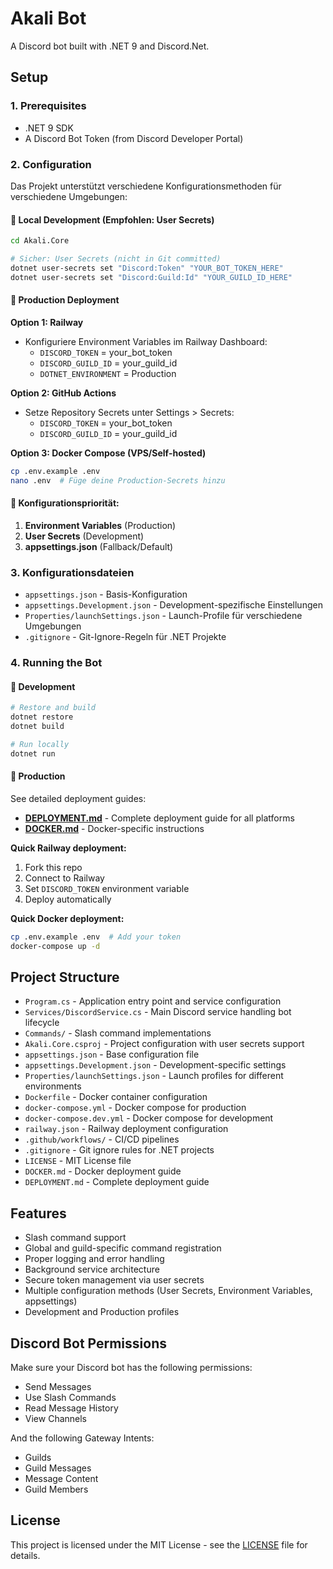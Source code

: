 # Akali Bot

A Discord bot built with .NET 9 and Discord.Net.

## Setup

### 1. Prerequisites
- .NET 9 SDK
- A Discord Bot Token (from Discord Developer Portal)

### 2. Configuration

Das Projekt unterstützt verschiedene Konfigurationsmethoden für verschiedene Umgebungen:

#### 🔧 **Local Development (Empfohlen: User Secrets)**

```bash
cd Akali.Core

# Sicher: User Secrets (nicht in Git committed)
dotnet user-secrets set "Discord:Token" "YOUR_BOT_TOKEN_HERE"
dotnet user-secrets set "Discord:Guild:Id" "YOUR_GUILD_ID_HERE"
```

#### 🚀 **Production Deployment**

**Option 1: Railway**
- Konfiguriere Environment Variables im Railway Dashboard:
  - `DISCORD_TOKEN` = your_bot_token
  - `DISCORD_GUILD_ID` = your_guild_id
  - `DOTNET_ENVIRONMENT` = Production

**Option 2: GitHub Actions**
- Setze Repository Secrets unter Settings > Secrets:
  - `DISCORD_TOKEN` = your_bot_token  
  - `DISCORD_GUILD_ID` = your_guild_id

**Option 3: Docker Compose (VPS/Self-hosted)**
```bash
cp .env.example .env
nano .env  # Füge deine Production-Secrets hinzu
```

#### 🔄 **Konfigurationspriorität:**
1. **Environment Variables** (Production)
2. **User Secrets** (Development) 
3. **appsettings.json** (Fallback/Default)

### 3. Konfigurationsdateien

- `appsettings.json` - Basis-Konfiguration
- `appsettings.Development.json` - Development-spezifische Einstellungen
- `Properties/launchSettings.json` - Launch-Profile für verschiedene Umgebungen
- `.gitignore` - Git-Ignore-Regeln für .NET Projekte

### 4. Running the Bot

#### 🔧 **Development**
```bash
# Restore and build
dotnet restore
dotnet build

# Run locally
dotnet run
```

#### 🚀 **Production**
See detailed deployment guides:
- **[DEPLOYMENT.md](DEPLOYMENT.md)** - Complete deployment guide for all platforms
- **[DOCKER.md](DOCKER.md)** - Docker-specific instructions

**Quick Railway deployment:**
1. Fork this repo
2. Connect to Railway  
3. Set `DISCORD_TOKEN` environment variable
4. Deploy automatically

**Quick Docker deployment:**
```bash
cp .env.example .env  # Add your token
docker-compose up -d
```

## Project Structure

- `Program.cs` - Application entry point and service configuration
- `Services/DiscordService.cs` - Main Discord service handling bot lifecycle
- `Commands/` - Slash command implementations
- `Akali.Core.csproj` - Project configuration with user secrets support
- `appsettings.json` - Base configuration file
- `appsettings.Development.json` - Development-specific settings
- `Properties/launchSettings.json` - Launch profiles for different environments
- `Dockerfile` - Docker container configuration
- `docker-compose.yml` - Docker compose for production
- `docker-compose.dev.yml` - Docker compose for development  
- `railway.json` - Railway deployment configuration
- `.github/workflows/` - CI/CD pipelines
- `.gitignore` - Git ignore rules for .NET projects
- `LICENSE` - MIT License file
- `DOCKER.md` - Docker deployment guide
- `DEPLOYMENT.md` - Complete deployment guide

## Features

- Slash command support
- Global and guild-specific command registration
- Proper logging and error handling
- Background service architecture
- Secure token management via user secrets
- Multiple configuration methods (User Secrets, Environment Variables, appsettings)
- Development and Production profiles

## Discord Bot Permissions

Make sure your Discord bot has the following permissions:
- Send Messages
- Use Slash Commands
- Read Message History
- View Channels

And the following Gateway Intents:
- Guilds
- Guild Messages  
- Message Content
- Guild Members

## License

This project is licensed under the MIT License - see the [LICENSE](LICENSE) file for details.
